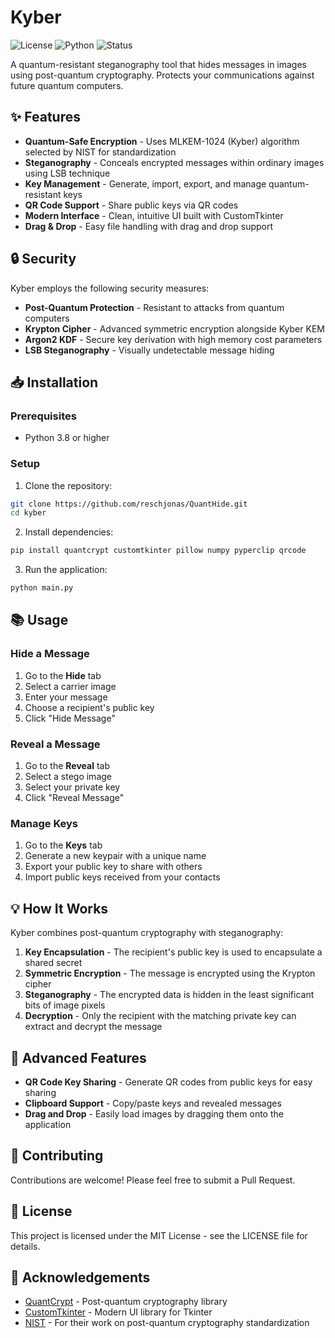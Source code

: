 
# Kyber

![License](https://img.shields.io/badge/license-MIT-blue)
![Python](https://img.shields.io/badge/python-3.8%2B-brightgreen)
![Status](https://img.shields.io/badge/status-beta-yellow)

A quantum-resistant steganography tool that hides messages in images using post-quantum cryptography. Protects your communications against future quantum computers.

## ✨ Features

- **Quantum-Safe Encryption** - Uses MLKEM-1024 (Kyber) algorithm selected by NIST for standardization
- **Steganography** - Conceals encrypted messages within ordinary images using LSB technique
- **Key Management** - Generate, import, export, and manage quantum-resistant keys
- **QR Code Support** - Share public keys via QR codes
- **Modern Interface** - Clean, intuitive UI built with CustomTkinter
- **Drag & Drop** - Easy file handling with drag and drop support

## 🔒 Security

Kyber employs the following security measures:

- **Post-Quantum Protection** - Resistant to attacks from quantum computers
- **Krypton Cipher** - Advanced symmetric encryption alongside Kyber KEM
- **Argon2 KDF** - Secure key derivation with high memory cost parameters
- **LSB Steganography** - Visually undetectable message hiding

## 📥 Installation

### Prerequisites

- Python 3.8 or higher

### Setup

1. Clone the repository:
```bash
git clone https://github.com/reschjonas/QuantHide.git
cd kyber
```

2. Install dependencies:
```bash
pip install quantcrypt customtkinter pillow numpy pyperclip qrcode
```

3. Run the application:
```bash
python main.py
```

## 📚 Usage

### Hide a Message

1. Go to the **Hide** tab
2. Select a carrier image
3. Enter your message
4. Choose a recipient's public key
5. Click "Hide Message"

### Reveal a Message

1. Go to the **Reveal** tab
2. Select a stego image
3. Select your private key
4. Click "Reveal Message"

### Manage Keys

1. Go to the **Keys** tab
2. Generate a new keypair with a unique name
3. Export your public key to share with others
4. Import public keys received from your contacts

## 💡 How It Works

Kyber combines post-quantum cryptography with steganography:

1. **Key Encapsulation** - The recipient's public key is used to encapsulate a shared secret
2. **Symmetric Encryption** - The message is encrypted using the Krypton cipher
3. **Steganography** - The encrypted data is hidden in the least significant bits of image pixels
4. **Decryption** - Only the recipient with the matching private key can extract and decrypt the message

## 🔧 Advanced Features

- **QR Code Key Sharing** - Generate QR codes from public keys for easy sharing
- **Clipboard Support** - Copy/paste keys and revealed messages
- **Drag and Drop** - Easily load images by dragging them onto the application

## 🤝 Contributing

Contributions are welcome! Please feel free to submit a Pull Request.

## 📜 License

This project is licensed under the MIT License - see the LICENSE file for details.

## 🙏 Acknowledgements

- [QuantCrypt](https://github.com/aabmets/quantcrypt) - Post-quantum cryptography library
- [CustomTkinter](https://github.com/TomSchimansky/CustomTkinter) - Modern UI library for Tkinter
- [NIST](https://www.nist.gov/pqcrypto) - For their work on post-quantum cryptography standardization
